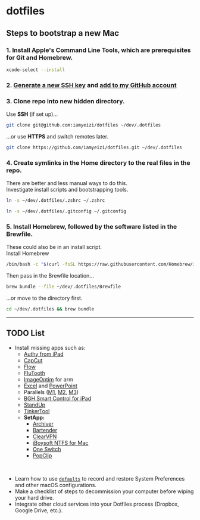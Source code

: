 # dotfiles

## Steps to bootstrap a new Mac

### 1. Install Apple's Command Line Tools, which are prerequisites for Git and Homebrew.

```zsh
xcode-select --install
```

### 2. [Generate a new SSH key](https://docs.github.com/en/authentication/connecting-to-github-with-ssh/generating-a-new-ssh-key-and-adding-it-to-the-ssh-agent) and [add to my GitHub account](https://docs.github.com/en/authentication/connecting-to-github-with-ssh/adding-a-new-ssh-key-to-your-github-account) 

### 3. Clone repo into new hidden directory.

Use **SSH** (if set up)...
```zsh
git clone git@github.com:iamyeizi/dotfiles ~/dev/.dotfiles
```
...or use **HTTPS** and switch remotes later.
```zsh
git clone https://github.com/iamyeizi/dotfiles.git ~/dev/.dotfiles
```

### 4. Create symlinks in the Home directory to the real files in the repo.

There are better and less manual ways to do this.
<br/>
Investigate install scripts and bootstrapping tools.
```zsh
ln -s ~/dev/.dotfiles/.zshrc ~/.zshrc
```

```zsh
ln -s ~/dev/.dotfiles/.gitconfig ~/.gitconfig
```


### 5. Install Homebrew, followed by the software listed in the Brewfile.

These could also be in an install script.
<br/>
Install Homebrew

```zsh
/bin/bash -c "$(curl -fsSL https://raw.githubusercontent.com/Homebrew/install/HEAD/install.sh)"
```

Then pass in the Brewfile location...

```zsh
brew bundle --file ~/dev/.dotfiles/Brewfile
```

...or move to the directory first.

```zsh
cd ~/dev/.dotfiles && brew bundle
```

---
## TODO List

- Install missing apps such as:
  - [Authy from iPad](https://apps.apple.com/ar/app/twilio-authy/id494168017?l=en)
  - [CapCut](https://apps.apple.com/ar/app/capcut-video-editor/id1500855883?l=en)
  - [Flow](https://apps.apple.com/ar/app/flow-focus-pomodoro-timer/id1423210932?l=en)
  - [FluTooth](https://goodsnooze.gumroad.com/l/flutooth)
  - [ImageOptim](https://imageoptim.com/ImageOptim1.9.0.tar.xz) for arm
  - [Excel](https://apps.apple.com/ar/app/microsoft-excel/id462058435?l=en&mt=12) and [PowerPoint](https://apps.apple.com/ar/app/microsoft-powerpoint/id462062816?l=en&mt=12)
  - Parallels ([M1](https://haxmac.cc/?s=parallels), [M2](https://www.torrentmac.net/?s=parallels), [M3](https://nmac.to/search/?q=parallels#gsc.tab=0&gsc.q=parallels&gsc.page=1))
  - [BGH Smart Control for iPad](https://apps.apple.com/ar/app/bgh-smart-control/id934510376?l=en)
  - [StandUp](https://apps.apple.com/ar/app/standup/id1439378680?l=en&mt=12)
  - [TinkerTool](https://www.bresink.com/osx/0TinkerTool/download.php)
  - **SetApp:**
    - [Archiver](https://setapp.com/apps/archiver)
    - [Bartender](https://setapp.com/apps/bartender)
    - [ClearVPN](https://setapp.com/apps/clearvpn)
    - [iBoysoft NTFS for Mac](https://setapp.com/apps/iboysoft-ntfs-for-mac)
    - [One Switch](https://setapp.com/apps/one-switch)
    - [PopClip](https://setapp.com/apps/popclip)
    
<br />

- Learn how to use [`defaults`](https://macos-defaults.com/#%F0%9F%99%8B-what-s-a-defaults-command) to record and restore System Preferences and other macOS configurations.
- Make a checklist of steps to decommission your computer before wiping your hard drive.
- Integrate other cloud services into your Dotfiles process (Dropbox, Google Drive, etc.).

